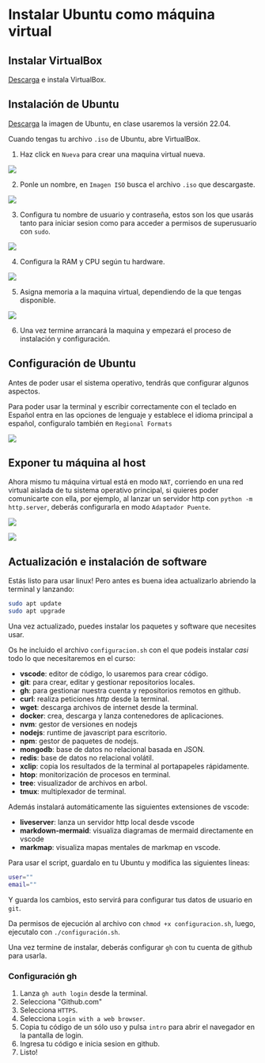 # Instalar Ubuntu como máquina virtual

## Instalar VirtualBox

[Descarga]() e instala VirtualBox.

## Instalación de Ubuntu

[Descarga](https://releases.ubuntu.com/jammy/) la imagen de Ubuntu, en clase usaremos la versión 22.04.

Cuando tengas tu archivo `.iso` de Ubuntu, abre VirtualBox.

1. Haz click en `Nueva` para crear una maquina virtual nueva.

![](1.png)

2. Ponle un nombre, en `Imagen ISO` busca el archivo `.iso` que descargaste.

![](2.png)

3. Configura tu nombre de usuario y contraseña, estos son los que usarás tanto para iniciar sesion como para acceder a permisos de superusuario con `sudo`.

![](3.png)

4. Configura la RAM y CPU según tu hardware.

![](4.png)

5. Asigna memoria a la maquina virtual, dependiendo de la que tengas disponible.

![](5.png)

6. Una vez termine arrancará la maquina y empezará el proceso de instalación y configuración.

## Configuración de Ubuntu

Antes de poder usar el sistema operativo, tendrás que configurar algunos aspectos.

Para poder usar la terminal y escribir correctamente con el teclado en Español entra en las opciones de lenguaje y establece el idioma principal a español, configuralo también en `Regional Formats`

![](8.png)

## Exponer tu máquina al host

Ahora mismo tu máquina virtual está en modo `NAT`, corriendo en una red virtual aislada de tu sistema operativo principal, si quieres poder comunicarte con ella, por ejemplo, al lanzar un servidor http con `python -m http.server`, deberás configurarla en modo `Adaptador Puente`.

![](6.png)

![](7.png)

## Actualización e instalación de software

Estás listo para usar linux! Pero antes es buena idea actualizarlo abriendo la terminal y lanzando:

```bash
sudo apt update
sudo apt upgrade
```

Una vez actualizado, puedes instalar los paquetes y software que necesites usar.

Os he incluido el archivo `configuracion.sh` con el que podeis instalar *casi* todo lo que necesitaremos en el curso:

- **vscode**: editor de código, lo usaremos para crear código.
- **git**: para crear, editar y gestionar repositorios locales.
- **gh**: para gestionar nuestra cuenta y repositorios remotos en github.
- **curl**: realiza peticiones *http* desde la terminal.
- **wget**: descarga archivos de internet desde la terminal.
- **docker**: crea, descarga y lanza contenedores de aplicaciones.
- **nvm**: gestor de versiones en nodejs
- **nodejs**: runtime de javascript para escritorio.
- **npm**: gestor de paquetes de nodejs.
- **mongodb**: base de datos no relacional basada en JSON.
- **redis**: base de datos no relacional volátil.
- **xclip**: copia los resultados de la terminal al portapapeles rápidamente.
- **htop**: monitorización de procesos en terminal.
- **tree**: visualizador de archivos en arbol.
- **tmux**: multiplexador de terminal.

Además instalará automáticamente las siguientes extensiones de vscode:

- **liveserver**: lanza un servidor http local desde vscode
- **markdown-mermaid**: visualiza diagramas de mermaid directamente en vscode
- **markmap**: visualiza mapas mentales de markmap en vscode.

Para usar el script, guardalo en tu Ubuntu y modifica las siguientes lineas:

```bash
user="" 
email=""
```

Y guarda los cambios, esto servirá para configurar tus datos de usuario en `git`.

Da permisos de ejecución al archivo con `chmod +x configuracion.sh`, luego, ejecutalo con `./configuración.sh`.

Una vez termine de instalar, deberás configurar `gh` con tu cuenta de github para usarla.

### Configuración gh

1. Lanza `gh auth login` desde la terminal.
2. Selecciona "Github.com"
3. Selecciona `HTTPS`.
4. Selecciona `Login with a web browser`.
5. Copia tu código de un sólo uso y pulsa `intro` para abrir el navegador en la pantalla de login.
6. Ingresa tu código e inicia sesion en github.
7. Listo!